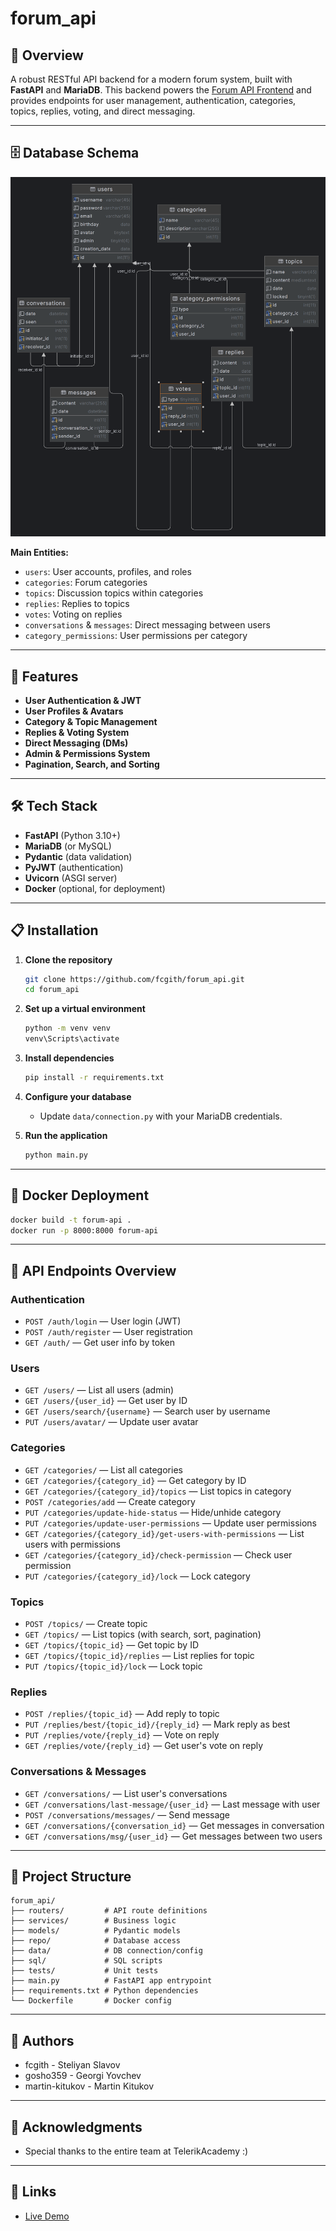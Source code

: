 # forum_api

## 📖 Overview
A robust RESTful API backend for a modern forum system, built with **FastAPI** and **MariaDB**. This backend powers the [Forum API Frontend](https://github.com/fcgith/forum_api_front_end) and provides endpoints for user management, authentication, categories, topics, replies, voting, and direct messaging.

---

## 🗄️ Database Schema

![Database Diagram](./DBimage.png)

**Main Entities:**
- `users`: User accounts, profiles, and roles
- `categories`: Forum categories
- `topics`: Discussion topics within categories
- `replies`: Replies to topics
- `votes`: Voting on replies
- `conversations` & `messages`: Direct messaging between users
- `category_permissions`: User permissions per category

---

## 🚀 Features

- **User Authentication & JWT**
- **User Profiles & Avatars**
- **Category & Topic Management**
- **Replies & Voting System**
- **Direct Messaging (DMs)**
- **Admin & Permissions System**
- **Pagination, Search, and Sorting**

---

## 🛠️ Tech Stack

- **FastAPI** (Python 3.10+)
- **MariaDB** (or MySQL)
- **Pydantic** (data validation)
- **PyJWT** (authentication)
- **Uvicorn** (ASGI server)
- **Docker** (optional, for deployment)

---

## 📋 Installation

1. **Clone the repository**
   ```sh
   git clone https://github.com/fcgith/forum_api.git
   cd forum_api
   ```

2. **Set up a virtual environment**
   ```sh
   python -m venv venv
   venv\Scripts\activate
   ```

3. **Install dependencies**
   ```sh
   pip install -r requirements.txt
   ```

4. **Configure your database**
   - Update `data/connection.py` with your MariaDB credentials.

5. **Run the application**
   ```sh
   python main.py
   ```

---

## 🐳 Docker Deployment

```sh
docker build -t forum-api . 
docker run -p 8000:8000 forum-api
```

---

## 🔗 API Endpoints Overview

### **Authentication**
- `POST /auth/login` — User login (JWT)
- `POST /auth/register` — User registration
- `GET /auth/` — Get user info by token

### **Users**
- `GET /users/` — List all users (admin)
- `GET /users/{user_id}` — Get user by ID
- `GET /users/search/{username}` — Search user by username
- `PUT /users/avatar/` — Update user avatar

### **Categories**
- `GET /categories/` — List all categories
- `GET /categories/{category_id}` — Get category by ID
- `GET /categories/{category_id}/topics` — List topics in category
- `POST /categories/add` — Create category
- `PUT /categories/update-hide-status` — Hide/unhide category
- `PUT /categories/update-user-permissions` — Update user permissions
- `GET /categories/{category_id}/get-users-with-permissions` — List users with permissions
- `GET /categories/{category_id}/check-permission` — Check user permission
- `PUT /categories/{category_id}/lock` — Lock category

### **Topics**
- `POST /topics/` — Create topic
- `GET /topics/` — List topics (with search, sort, pagination)
- `GET /topics/{topic_id}` — Get topic by ID
- `GET /topics/{topic_id}/replies` — List replies for topic
- `PUT /topics/{topic_id}/lock` — Lock topic

### **Replies**
- `POST /replies/{topic_id}` — Add reply to topic
- `PUT /replies/best/{topic_id}/{reply_id}` — Mark reply as best
- `PUT /replies/vote/{reply_id}` — Vote on reply
- `GET /replies/vote/{reply_id}` — Get user's vote on reply

### **Conversations & Messages**
- `GET /conversations/` — List user's conversations
- `GET /conversations/last-message/{user_id}` — Last message with user
- `POST /conversations/messages/` — Send message
- `GET /conversations/{conversation_id}` — Get messages in conversation
- `GET /conversations/msg/{user_id}` — Get messages between two users

---

## 📁 Project Structure

```
forum_api/
├── routers/         # API route definitions
├── services/        # Business logic
├── models/          # Pydantic models
├── repo/            # Database access
├── data/            # DB connection/config
├── sql/             # SQL scripts
├── tests/           # Unit tests
├── main.py          # FastAPI app entrypoint
├── requirements.txt # Python dependencies
└── Dockerfile       # Docker config
```

---

## 👥 Authors

- fcgith - Steliyan Slavov
- gosho359 - Georgi Yovchev
- martin-kitukov - Martin Kitukov

---

## 🙏 Acknowledgments

- Special thanks to the entire team at TelerikAcademy :)

---



## 🔗 Links


- [Live Demo](http://172.245.56.116:8080/)
